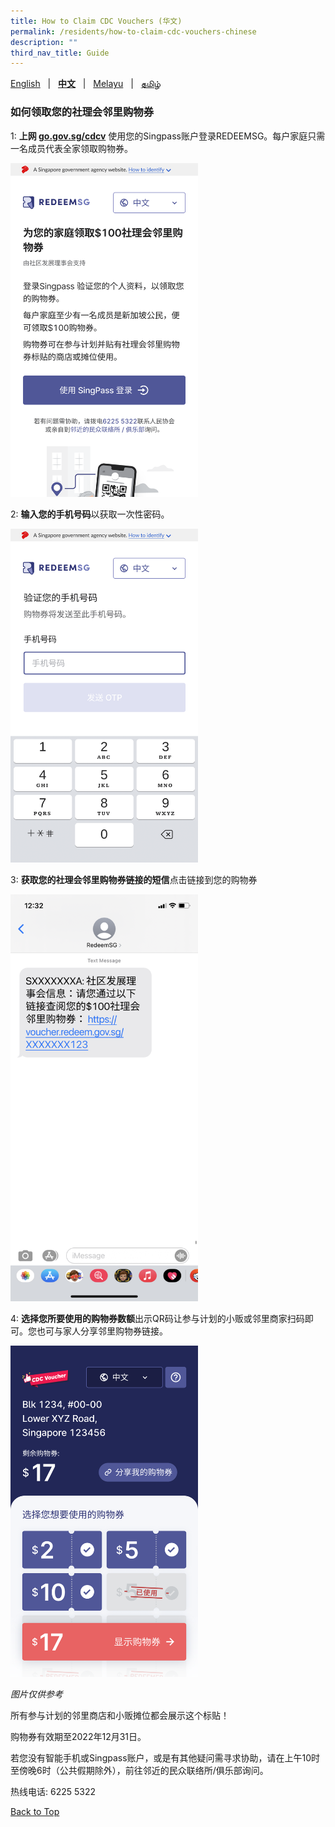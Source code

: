 ```yaml
---
title: How to Claim CDC Vouchers (华文)
permalink: /residents/how-to-claim-cdc-vouchers-chinese
description: ""
third_nav_title: Guide
---
```

[English](how-to-claim-cdc-vouchers) &nbsp;&nbsp;&#124;&nbsp;&nbsp; **[中文](how-to-claim-cdc-vouchers-chinese)**  &nbsp;&nbsp;&#124;&nbsp;&nbsp; [Melayu](how-to-claim-cdc-vouchers-malay) &nbsp;&nbsp;&#124;&nbsp;&nbsp; [தமிழ்](how-to-claim-cdc-vouchers-tamil)

<a id="pagetop"></a>

### 如何领取您的社理会邻里购物券

1: <strong>上网 [go.gov.sg/cdcv](https://go.gov.sg/cdcv)</strong> 使用您的Singpass账户登录REDEEMSG。每户家庭只需一名成员代表全家领取购物券。

<img src="/images/residents/screengrabs-for-infographics/chinese/M_Log%20in_ch_5_Nov.png" alt="Step 1" style="width:300px !important; !important;" />

2: <strong>输入您的手机号码</strong>以获取一次性密码。

<img src="/images/residents/screengrabs-for-infographics/chinese/M_MobileNumber_CH_5Nov.png" alt="Step 2" style="width:300px !important; !important;" />

3: <strong>获取您的社理会邻里购物券链接的短信</strong>点击链接到您的购物券

<img src="/images/residents/screengrabs-for-infographics/chinese/SMS%20Chinese_9%20Nov%20New%20CH.png" alt="Step 3" style="width:300px !important; !important;" />


4: <strong>选择您所要使用的购物券数额</strong>出示QR码让参与计划的小贩或邻里商家扫码即可。您也可与家人分享邻里购物券链接。

<img src="/images/residents/screengrabs-for-infographics/chinese/chinesemixed%20voucher.jpg" alt="Step 4" style="width:300px !important; !important;" />

<i>图片仅供参考</i>

所有参与计划的邻里商店和小贩摊位都会展示这个标贴！


购物券有效期至2022年12月31日。

若您没有智能手机或Singpass账户，或是有其他疑问需寻求协助，请在上午10时至傍晚6时（公共假期除外），前往邻近的民众联络所/俱乐部询问。

热线电话: 6225 5322


[Back to Top](#pagetop)